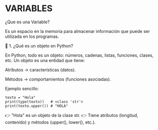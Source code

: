 # VARIABLES

¿Que es una Variable?

Es un espacio en la memoria para almacenar información que puede ser utilizada en los programas.


🔹 1. ¿Qué es un objeto en Python?

En Python, todo es un objeto: números, cadenas, listas, funciones, clases, etc.
Un objeto es una entidad que tiene:

Atributos → características (datos).

Métodos → comportamientos (funciones asociadas).

Ejemplo sencillo:
~~~
texto = "Hola"
print(type(texto))   # <class 'str'>
print(texto.upper()) # "HOLA"
~~~

👉 "Hola" es un objeto de la clase str.
👉 Tiene atributos (longitud, contenido) y métodos (upper(), lower(), etc.).
